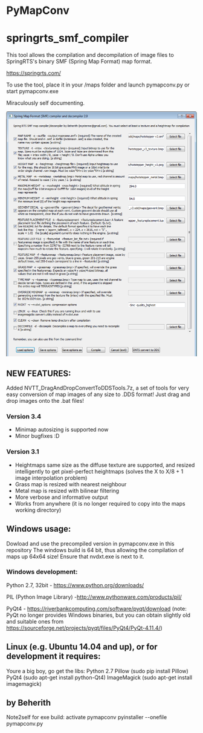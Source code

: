# PyMapConv
# springrts_smf_compiler
This tool allows the compilation and decompilation of image files to SpringRTS's binary SMF (Spring Map Format) map format. 

https://springrts.com/

To use the tool, place it in your /maps folder and launch pymapconv.py or start pymapconv.exe

Miraculously self documenting.

![gooey](https://raw.githubusercontent.com/Beherith/springrts_smf_compiler/master/pymapconv_gui.png)

## NEW FEATURES:

Added NVTT_DragAndDropConvertToDDSTools.7z, a set of tools for very easy conversion of map images of any size to .DDS format! Just drag and drop images onto the .bat files!
### Version 3.4
- Minimap autosizing is supported now
- Minor bugfixes :D

### Version 3.1
- Heightmaps same size as the diffuse texture are supported, and resized intelligently to get pixel-perfect heightmaps (solves the X to X/8 + 1 image interpolation problem)
- Grass map is resized with nearest neighbour
- Metal map is resized with bilinear filtering
- More verbose and informative output
- Works from anywhere (it is no longer required to copy into the maps working directory)

##  Windows usage:

Dowload and use the precompiled version in pymapconv.exe in this repository
The windows build is 64 bit, thus allowing the compilation of maps up 64x64 size!
Ensure that nvdxt.exe is next to it. 

### Windows development:

Python 2.7, 32bit -  https://www.python.org/downloads/

PIL (Python Image Library) -http://www.pythonware.com/products/pil/ 

PyQt4 - https://riverbankcomputing.com/software/pyqt/download (note: PyQt no longer provides Windows binaries, but you can obtain slightly old and suitable ones from https://sourceforge.net/projects/pyqt/files/PyQt4/PyQt-4.11.4/)

## Linux (e.g. Ubuntu 14.04 and up), or for development it requires:
Youre a big boy, go get the libs:
Python 2.7
Pillow (sudo pip install Pillow)
PyQt4  (sudo apt-get install python-Qt4)
ImageMagick (sudo apt-get install imagemagick)

## by Beherith 

Note2self for exe build:
activate pymapconv
pyinstaller --onefile pymapconv.py

